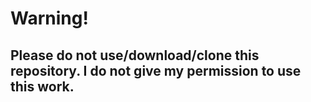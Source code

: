 # Warning!
## Please do not use/download/clone this repository. I do not give my permission to use this work.
